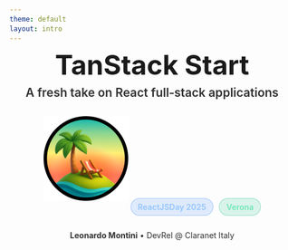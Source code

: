 ```yaml
---
theme: default
layout: intro
---
```


<div style="text-align:center">

<h1 style="font-size:3.4em;margin:0 0 .25em 0;font-weight:750;line-height:1.05">TanStack Start</h1>
<h2 style="margin:.1em 0 .6em 0;font-weight:600;opacity:.9">A fresh take on React full‑stack applications</h2>

<img src=".demo/slides/img/tanstack-banner.png" width="150" style="margin: 16px auto">

<div style="display:inline-flex;gap:10px;margin-top:8px;margin-bottom:8px;flex-wrap:wrap;justify-content:center">
	<span style="padding:6px 12px;border-radius:999px;background:rgba(59,130,246,.15);border:1px solid rgba(59,130,246,.35);color:#93c5fd;font-weight:600">ReactJSDay 2025</span>
	<span style="padding:6px 12px;border-radius:999px;background:rgba(16,185,129,.15);border:1px solid rgba(16,185,129,.35);color:#6ee7b7;font-weight:600">Verona</span>
</div>

<div style="margin-top:18px;opacity:.9">
	<strong>Leonardo Montini</strong> • DevRel @ Claranet Italy
</div>
</div>